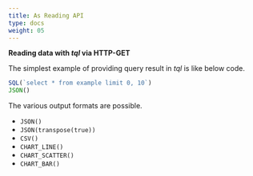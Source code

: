 ```yaml
---
title: As Reading API
type: docs
weight: 05
---
```


**Reading data with *tql* via HTTP-GET**

The simplest example of providing query result in *tql* is like below code.

```js
SQL(`select * from example limit 0, 10`)
JSON()
```

The various output formats are possible.

- `JSON()`
- `JSON(transpose(true))`
- `CSV()`
- `CHART_LINE()`
- `CHART_SCATTER()`
- `CHART_BAR()`

